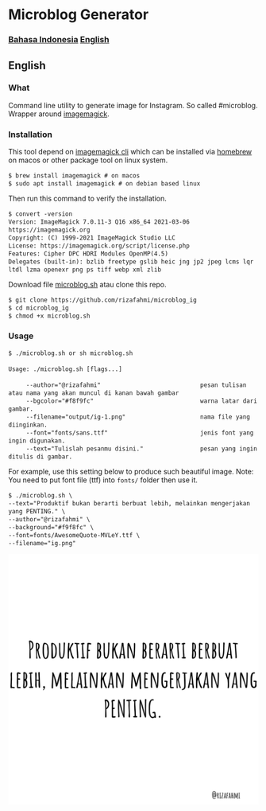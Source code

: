 # Microblog Generator

### [Bahasa Indonesia](#indonesia) [English](#english)

## <a name="english"></a> English

### What

Command line utility to generate image for Instagram. So called #microblog. Wrapper around [imagemagick](https://imagemagick.org/index.php).

### Installation

This tool depend on [imagemagick cli](https://imagemagick.org/script/download.php) which can be installed via [homebrew](https://brew.sh/) on macos or other package tool on linux system.

```shell
$ brew install imagemagick # on macos
$ sudo apt install imagemagick # on debian based linux
```

Then run this command to verify the installation.

```shell
$ convert -version
Version: ImageMagick 7.0.11-3 Q16 x86_64 2021-03-06 https://imagemagick.org
Copyright: (C) 1999-2021 ImageMagick Studio LLC
License: https://imagemagick.org/script/license.php
Features: Cipher DPC HDRI Modules OpenMP(4.5)
Delegates (built-in): bzlib freetype gslib heic jng jp2 jpeg lcms lqr ltdl lzma openexr png ps tiff webp xml zlib
```

Download file [microblog.sh]() atau clone this repo.

```shell
$ git clone https://github.com/rizafahmi/microblog_ig
$ cd microblog_ig
$ chmod +x microblog.sh
```

### Usage

```shell
$ ./microblog.sh or sh microblog.sh

Usage: ./microblog.sh [flags...]

     --author="@rizafahmi"                            pesan tulisan atau nama yang akan muncul di kanan bawah gambar
     --bgcolor="#f8f9fc"                              warna latar dari gambar.
     --filename="output/ig-1.png"                     nama file yang diinginkan.
     --font="fonts/sans.ttf"                          jenis font yang ingin digunakan.
     --text="Tulislah pesanmu disini."                pesan yang ingin ditulis di gambar.

```

For example, use this setting below to produce such beautiful image.
Note: You need to put font file (ttf) into `fonts/` folder then use it.

```shell
$ ./microblog.sh \
--text="Produktif bukan berarti berbuat lebih, melainkan mengerjakan yang PENTING." \
--author="@rizafahmi" \
--background="#f9f8fc" \
--font=fonts/AwesomeQuote-MVLeY.ttf \
--filename="ig.png"
```

![](./ig.png)
